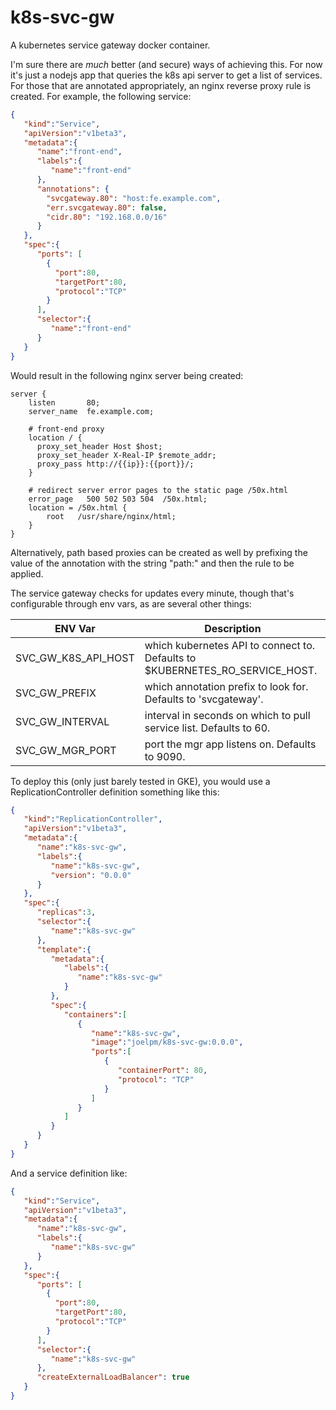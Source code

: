 # k8s-svc-gw
A kubernetes service gateway docker container.



I'm sure there are _much_ better (and secure) ways of achieving this. For now it's just a nodejs app that queries the k8s api server to get a list of services. For those that are annotated appropriately, an nginx reverse proxy rule is created. For example, the following service:

```json
{
   "kind":"Service",
   "apiVersion":"v1beta3",
   "metadata":{
      "name":"front-end",
      "labels":{
         "name":"front-end"
      },
      "annotations": {
        "svcgateway.80": "host:fe.example.com",
        "err.svcgateway.80": false,
        "cidr.80": "192.168.0.0/16"
      }
   },
   "spec":{
      "ports": [
        {
          "port":80,
          "targetPort":80,
          "protocol":"TCP"
        }
      ],
      "selector":{
         "name":"front-end"
      }
   }
}
```

Would result in the following nginx server being created:

```
server {
    listen       80;
    server_name  fe.example.com;

    # front-end proxy
    location / {
      proxy_set_header Host $host;
      proxy_set_header X-Real-IP $remote_addr;
      proxy_pass http://{{ip}}:{{port}}/;
    }

    # redirect server error pages to the static page /50x.html
    error_page   500 502 503 504  /50x.html;
    location = /50x.html {
        root   /usr/share/nginx/html;
    }
}
```

Alternatively, path based proxies can be created as well by prefixing the value of the annotation with the string "path:" and then the rule to be applied.

The service gateway checks for updates every minute, though that's configurable through env vars, as are several other things:

| ENV Var             | Description
| ------------------- | -----------
| SVC_GW_K8S_API_HOST | which kubernetes API to connect to. Defaults to $KUBERNETES_RO_SERVICE_HOST.
| SVC_GW_PREFIX       | which annotation prefix to look for. Defaults to 'svcgateway'.
| SVC_GW_INTERVAL     | interval in seconds on which to pull service list. Defaults to 60.
| SVC_GW_MGR_PORT     | port the mgr app listens on. Defaults to 9090.

To deploy this (only just barely tested in GKE), you would use a ReplicationController definition something like this:

```json
{
   "kind":"ReplicationController",
   "apiVersion":"v1beta3",
   "metadata":{
      "name":"k8s-svc-gw",
      "labels":{
         "name":"k8s-svc-gw",
         "version": "0.0.0"
      }
   },
   "spec":{
      "replicas":3,
      "selector":{
         "name":"k8s-svc-gw"
      },
      "template":{
         "metadata":{
            "labels":{
               "name":"k8s-svc-gw"
            }
         },
         "spec":{
            "containers":[
               {
                  "name":"k8s-svc-gw",
                  "image":"joelpm/k8s-svc-gw:0.0.0",
                  "ports":[
                     {
                        "containerPort": 80,
                        "protocol": "TCP"
                     }
                  ]
               }
            ]
         }
      }
   }
}
```

And a service definition like:

```json
{
   "kind":"Service",
   "apiVersion":"v1beta3",
   "metadata":{
      "name":"k8s-svc-gw",
      "labels":{
         "name":"k8s-svc-gw"
      }
   },
   "spec":{
      "ports": [
        {
          "port":80,
          "targetPort":80,
          "protocol":"TCP"
        }
      ],
      "selector":{
         "name":"k8s-svc-gw"
      },
      "createExternalLoadBalancer": true
   }
}
```
